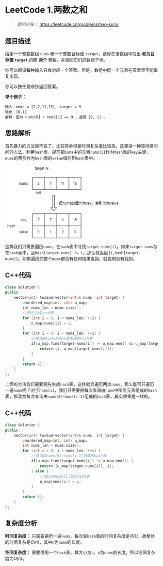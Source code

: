 # LeetCode 1.两数之和

> *题目链接：* https://leetcode.cn/problems/two-sum/

## 题目描述

给定一个整数数组 `nums` 和一个整数目标值 `target`，请你在该数组中找出 **和为目标值 `target`**  的那 **两个** 整数，并返回它们的数组下标。

你可以假设每种输入只会对应一个答案。但是，数组中同一个元素在答案里不能重复出现。

你可以按任意顺序返回答案。

**举个例子：**
```
输入：nums = [2,7,11,15], target = 9
输出：[0,1]
解释：因为 nums[0] + nums[1] == 9 ，返回 [0, 1] 。
```

## 思路解析

首先暴力的方法就不说了，比较简单但是时间复杂度比较高。这里讲一种空间换时间的方法，利用`hash`表，提前把`nums`中的元素`nums[i]`作为`hash`表的`key`主键，`nums`的索引作为`hash`表的`value`值存到`hash`表中。

![](https://raw.githubusercontent.com/ldtech007/leetcode/main/pic/lc-0001-01.png)

这样我们只需要遍历`nums`，在`hash`表中寻找`target-nums[i]`，如果`target-nums`存在`hash`表中，且`hash[target-nums] != i`，那么就返回`{i,hash[target-nums]}`。如果遍历完整个`nums`都没有任何结果返回，就说明没有找到。

## C++代码

```cpp
class Solution {
public:
    vector<int> twoSum(vector<int>& nums, int target) {
        unordered_map<int, int> u_map;
        int nums_len = nums.size();
        //预先生成hash表
        for (int i = 0; i < nums_len; ++i) {
            u_map[nums[i]] = i; 
        }
        for (int i = 0; i < nums_len; ++i) {
            //查询由nums所有元素生成的hash表
            if(u_map.find(target-nums[i]) != u_map.end() && u_map[target-nums[i]] != i) {
                return {i, u_map[target-nums[i]]};
            } 
        }
        return {};
    }
};
```

上面的方法我们需要预先生成`hash`表，这样就会遍历两次`nums`，那么能否只遍历一遍`nums`呢？对于`nums[i]`，我们只需要把每次查询由`nums`中所有元素组成的`hash`表，修改为每次查询由`nums[0]~nums[i-1]`组成的`hash`表，其实效果是一样的。

## C++代码

```cpp
class Solution {
public:
    vector<int> twoSum(vector<int>& nums, int target) {
        unordered_map<int, int> u_map;
        int nums_len = nums.size();
        for (int i = 0; i < nums_len; ++i) {
            //查询由nums[0]~nums[i-1]组成的hash表
            if(u_map.find(target-nums[i]) != u_map.end()) {
                return {u_map[target-nums[i]], i};
            } else {
                //把当前nums[i]放入hash表
                u_map[nums[i]] = i;
            }
        }
        return {};
    }
};

```
## 复杂度分析

**时间复杂度：** 只需要遍历一遍`nums`，每次查`hash`表的时间复杂度是*O(1)*，故整体的时间复杂是*O(n)*，其中`n`为`nums`的长度。

**空间复杂度：** 需要借用一个`hash`表，其大小为`n`，`n`为`nums`的长度，所以空间复杂度为*O(n)*。

